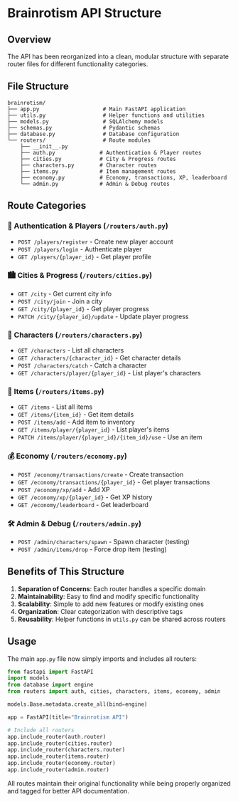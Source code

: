 # Brainrotism API Structure

## Overview
The API has been reorganized into a clean, modular structure with separate router files for different functionality categories.

## File Structure

```
brainrotism/
├── app.py                    # Main FastAPI application
├── utils.py                  # Helper functions and utilities
├── models.py                 # SQLAlchemy models
├── schemas.py                # Pydantic schemas
├── database.py               # Database configuration
└── routers/                  # Route modules
    ├── __init__.py
    ├── auth.py              # Authentication & Player routes
    ├── cities.py            # City & Progress routes
    ├── characters.py        # Character routes
    ├── items.py             # Item management routes
    ├── economy.py           # Economy, transactions, XP, leaderboard
    └── admin.py             # Admin & Debug routes
```

## Route Categories

### 🔐 Authentication & Players (`/routers/auth.py`)
- `POST /players/register` - Create new player account
- `POST /players/login` - Authenticate player
- `GET /players/{player_id}` - Get player profile

### 🏙️ Cities & Progress (`/routers/cities.py`)
- `GET /city` - Get current city info
- `POST /city/join` - Join a city
- `GET /city/{player_id}` - Get player progress
- `PATCH /city/{player_id}/update` - Update player progress

### 👥 Characters (`/routers/characters.py`)
- `GET /characters` - List all characters
- `GET /characters/{character_id}` - Get character details
- `POST /characters/catch` - Catch a character
- `GET /characters/player/{player_id}` - List player's characters

### 🎒 Items (`/routers/items.py`)
- `GET /items` - List all items
- `GET /items/{item_id}` - Get item details
- `POST /items/add` - Add item to inventory
- `GET /items/player/{player_id}` - List player's items
- `PATCH /items/player/{player_id}/{item_id}/use` - Use an item

### 💰 Economy (`/routers/economy.py`)
- `POST /economy/transactions/create` - Create transaction
- `GET /economy/transactions/{player_id}` - Get player transactions
- `POST /economy/xp/add` - Add XP
- `GET /economy/xp/{player_id}` - Get XP history
- `GET /economy/leaderboard` - Get leaderboard

### 🛠️ Admin & Debug (`/routers/admin.py`)
- `POST /admin/characters/spawn` - Spawn character (testing)
- `POST /admin/items/drop` - Force drop item (testing)

## Benefits of This Structure

1. **Separation of Concerns**: Each router handles a specific domain
2. **Maintainability**: Easy to find and modify specific functionality
3. **Scalability**: Simple to add new features or modify existing ones
4. **Organization**: Clear categorization with descriptive tags
5. **Reusability**: Helper functions in `utils.py` can be shared across routers

## Usage

The main `app.py` file now simply imports and includes all routers:

```python
from fastapi import FastAPI
import models
from database import engine
from routers import auth, cities, characters, items, economy, admin

models.Base.metadata.create_all(bind=engine)

app = FastAPI(title="Brainrotism API")

# Include all routers
app.include_router(auth.router)
app.include_router(cities.router)
app.include_router(characters.router)
app.include_router(items.router)
app.include_router(economy.router)
app.include_router(admin.router)
```

All routes maintain their original functionality while being properly organized and tagged for better API documentation.
